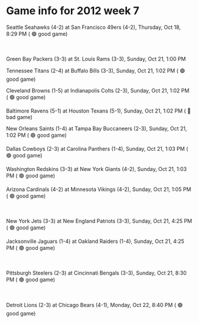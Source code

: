 # Game info for 2012 week 7

Seattle Seahawks (4-2) at San Francisco 49ers (4-2), Thursday, Oct 18, 8:29 PM (	:green_circle: good game)


<br/>

Green Bay Packers (3-3) at St. Louis Rams (3-3), Sunday, Oct 21, 1:00 PM

Tennessee Titans (2-4) at Buffalo Bills (3-3), Sunday, Oct 21, 1:02 PM (	:green_circle: good game)

Cleveland Browns (1-5) at Indianapolis Colts (2-3), Sunday, Oct 21, 1:02 PM (	:green_circle: good game)

Baltimore Ravens (5-1) at Houston Texans (5-1), Sunday, Oct 21, 1:02 PM (	:red_circle: bad game)

New Orleans Saints (1-4) at Tampa Bay Buccaneers (2-3), Sunday, Oct 21, 1:02 PM (	:green_circle: good game)

Dallas Cowboys (2-3) at Carolina Panthers (1-4), Sunday, Oct 21, 1:03 PM (	:green_circle: good game)

Washington Redskins (3-3) at New York Giants (4-2), Sunday, Oct 21, 1:03 PM (	:green_circle: good game)

Arizona Cardinals (4-2) at Minnesota Vikings (4-2), Sunday, Oct 21, 1:05 PM (	:green_circle: good game)


<br/>

New York Jets (3-3) at New England Patriots (3-3), Sunday, Oct 21, 4:25 PM (	:green_circle: good game)

Jacksonville Jaguars (1-4) at Oakland Raiders (1-4), Sunday, Oct 21, 4:25 PM (	:green_circle: good game)


<br/>

Pittsburgh Steelers (2-3) at Cincinnati Bengals (3-3), Sunday, Oct 21, 8:30 PM (	:green_circle: good game)


<br/>

Detroit Lions (2-3) at Chicago Bears (4-1), Monday, Oct 22, 8:40 PM (	:green_circle: good game)

